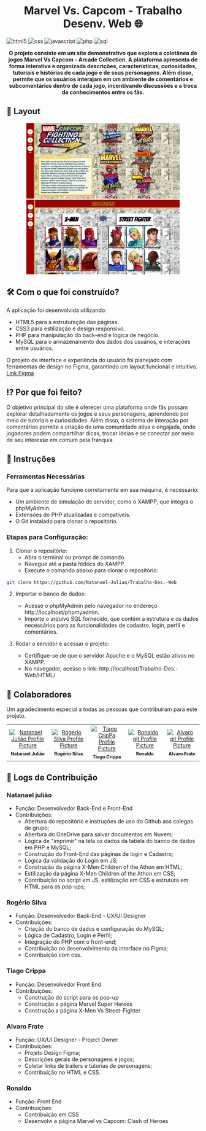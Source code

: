 [HTML5]: https://img.shields.io/badge/html5-%23E34F26.svg?style=for-the-badge&logo=html5&logoColor=white
[CSS3]: https://img.shields.io/badge/css3-%231572B6.svg?style=for-the-badge&logo=css3&logoColor=white
[JavaScript]: https://img.shields.io/badge/javascript-%23323330.svg?style=for-the-badge&logo=javascript&logoColor=%23F7DF1E
[PHP]: https://img.shields.io/badge/php-%23777BB4.svg?style=for-the-badge&logo=php&logoColor=white
[MySQL]: https://img.shields.io/badge/mysql-4479A1.svg?style=for-the-badge&logo=mysql&logoColor=white

<h1 align="center" style="font-weight: bold;">Marvel Vs. Capcom - Trabalho Desenv. Web 🌐</h1>

![html5][HTML5]
![css][CSS3]
![javascript][JavaScript]
![php][PHP]
![sql][MySQL]

<p align="center">
    <b>O projeto consiste em um site demonstrativo que explora a coletânea de jogos Marvel Vs Capcom - Arcade Collection. A plataforma apresenta de forma interativa e organizada descrições, características, curiosidades, tutoriais e histórias de cada jogo e de seus personagens. Além disso, permite que os usuários interajam em um ambiente de comentários e subcomentários dentro de cada jogo, incentivando discussões e a troca de conhecimentos entre os fãs.</b>
</p>

<h2>🎨 Layout</h2>
<p align="center">
    <img src="./inicial.png" alt="Image Example" width="400px">
    <img src="./exemplo.png" alt="Image Example" width="400px">
</p>

<h2>🛠 Com o que foi construído?</h2>
<p>A aplicação foi desenvolvida utilizando:</p>

- HTML5 para a estruturação das páginas.
- CSS3 para estilização e design responsivo.
- PHP para manipulação do back-end e lógica de negócio.
- MySQL para o armazenamento dos dados dos usuários, e interações entre usuários.
  
<p>O projeto de interface e experiência do usuário foi planejado com ferramentas de design no Figma, garantindo um layout funcional e intuitivo. <a href="https://www.figma.com/design/aR7v08vv9jrvcXZF4Dsn4Z/MARVEL-VS-CAPCOM-FORUM?node-id=0-1&t=uMVhJv5dcsGwONl9-1">Link Figma</a></p>

<h2>⁉ Por que foi feito?</h2>
<p>O objetivo principal do site é oferecer uma plataforma onde fãs possam explorar detalhadamente os jogos e seus personagens, aprendendo por meio de tutoriais e curiosidades. Além disso, o sistema de interação por comentários permite a criação de uma comunidade ativa e engajada, onde jogadores podem compartilhar dicas, trocar ideias e se conectar por meio de seu interesse em comum pela franquia.</p>


<h2>🚀 Instruções</h2>
<h3>Ferramentas Necessárias</h3>
<p>Para que a aplicação funcione corretamente em sua máquina, é necessário:</p>

- Um ambiente de simulação de servidor, como o XAMPP, que integra o phpMyAdmin.
- Extensões do PHP atualizadas e compatíveis.
- O Git instalado para clonar o repositório.

<h3>Etapas para Configuração:</h3>

1. Clonar o repositório:
   - Abra o terminal ou prompt de comando.
   - Navegue até a pasta htdocs do XAMPP.
   - Execute o comando abaixo para clonar o repositório:

```bash
git clone https://github.com/Natanael-Juliao/Trabalho-Des.-Web
```

2. Importar o banco de dados:
   - Acesse o phpMyAdmin pelo navegador no endereço http://localhost/phpmyadmin.
   - Importe o arquivo SQL fornecido, que contém a estrutura e os dados necessários para as funcionalidades de cadastro, login, perfil e comentários.

3. Rodar o servidor e acessar o projeto:
   - Certifique-se de que o servidor Apache e o MySQL estão ativos no XAMPP.
   - No navegador, acesse o link:
http://localhost/Trabalho-Des.-Web/HTML/  

<h2>🤝 Colaboradores</h2>

Um agradecimento especial a todas as pessoas que contribuíram para este projeto.

<table>
  <tr>
    <td align="center">
      <a href="https://github.com/Natanael-Juliao">
        <img src="https://avatars.githubusercontent.com/u/104525908?v=4" width="100px;" alt="Natanael Julião Profile Picture"/><br>
        <sub>
          <b>Natanael Julião</b>
        </sub>
      </a>
    </td>
    <td align="center">
      <a href="https://github.com/Rogkk">
        <img src="https://avatars.githubusercontent.com/u/163414024?v=4" width="100px;" alt="Rogerio Silva Profile Picture"/><br>
        <sub>
          <b>Rogério Silva</b>
        </sub>
      </a>
    </td>
    <td align="center">
      <a href="https://github.com/TiagoCrippa">
        <img src="https://avatars.githubusercontent.com/u/160522276?v=4" width="100px;" alt="Tiago CripPa Profile Picture"/><br>
        <sub>
          <b>Tiago Crippa</b>
        </sub>
      </a>
    </td>
    <td align="center">
      <a href="https://github.com/RFSL-Rag">
        <img src="https://avatars.githubusercontent.com/u/185635108?v=4" width="100px;" alt="Ronaldo git Profile Picture"/><br>
        <sub>
          <b>Ronaldo</b>
        </sub>
      </a>
    </td>
    <td align="center">
      <a href="https://github.com/Alvarofrate">
        <img src="https://avatars.githubusercontent.com/u/189798004?v=4" width="100px;" alt="Alvaro git Profile Picture"/><br>
        <sub>
          <b>Alvaro Frate</b>
        </sub>
      </a>
    </td>
  </tr>
</table>

<h2>📃 Logs de Contribuição</h2>

### Natanael julião
- Função: Desenvolvedor Back-End e Front-End
- Contribuições:
  - Abertura do repositório e instruções de uso do Github aos colegas de grupo;
  - Abertura do OneDrive para salvar documentos em Nuvem;
  - Lógica de "imprimir" na tela os dados da tabela do banco de dados em PHP e MySQL;
  - Construção do Front-End das páginas de login e Cadastro;
  - Lógica da validação do Login em JS;
  - Construção da página X-Men Children of the Athon em HTML;
  - Estilização da página X-Men Children of the Athon em CSS;
  - Contribuição no script em JS, estilização em CSS e estrutura em HTML para os pop-ups;
 
### Rogério Silva
- Função: Desenvolvedor Back-End - UX/UI Designer
- Contribuições:
  - Criação do banco de dados e configuração do MySQL;
  - Lógica de Cadastro, Login e Perfil;
  - Integração do PHP com o front-end;
  - Contribuição no desenvolvimento da interface no Figma;
  - Contribuição com css.

### Tiago Crippa
- Função: Desenvolvedor Front End
- Contribuições:
  - Construção do script para os pop-up
  - Construção a página Marvel Super Heroes
  - Construção a página X-Men Vs Street-Fighter
 
### Alvaro Frate 
- Função: UX/UI Designer - Project Owner
- Contribuições:
  - Projeto Design Figma;
  - Descrições gerais de personagens e jogos;
  - Coletar links de trailers e tutorias de personagens;
  - Contribuição no HTML e CSS.

 ### Ronaldo
- Função: Front End
- Contribuições:
  - Contribuição em CSS
  - Desenvolvi a página Marvel vs Capcom: Clash of Heroes
